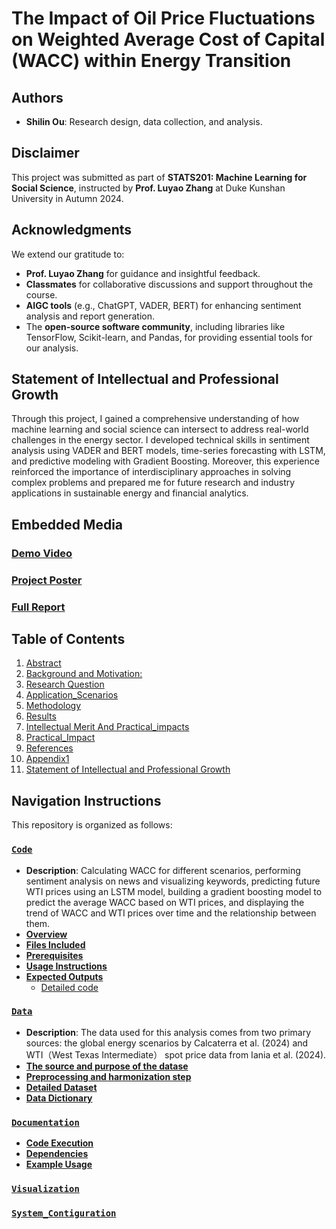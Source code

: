 
# The Impact of Oil Price Fluctuations on Weighted Average Cost of Capital (WACC) within Energy Transition

## Authors
- **Shilin Ou**: Research design, data collection, and analysis.


## Disclaimer
This project was submitted as part of **STATS201: Machine Learning for Social Science**, instructed by **Prof. Luyao Zhang** at Duke Kunshan University in Autumn 2024.

## Acknowledgments
We extend our gratitude to:
- **Prof. Luyao Zhang** for guidance and insightful feedback.
- **Classmates** for collaborative discussions and support throughout the course.
- **AIGC tools** (e.g., ChatGPT, VADER, BERT) for enhancing sentiment analysis and report generation.
- The **open-source software community**, including libraries like TensorFlow, Scikit-learn, and Pandas, for providing essential tools for our analysis.

## Statement of Intellectual and Professional Growth
Through this project, I gained a comprehensive understanding of how machine learning and social science can intersect to address real-world challenges in the energy sector. I developed technical skills in sentiment analysis using VADER and BERT models, time-series forecasting with LSTM, and predictive modeling with Gradient Boosting. Moreover, this experience reinforced the importance of interdisciplinary approaches in solving complex problems and prepared me for future research and industry applications in sustainable energy and financial analytics.

## Embedded Media
### [Demo Video](https://github.com/STATS201-DKU-Autumn2024/Shilin_Ou_ProblemSet/blob/main/visualizations/demo_video_with_audio.mp4)

### [Project Poster](https://github.com/STATS201-DKU-Autumn2024/Shilin_Ou_ProblemSet/blob/main/visualizations/Poster.png)

### [Full Report](https://github.com/STATS201-DKU-Autumn2024/Shilin_Ou_Final_Project/blob/main/docs/Full_Report.md#title-the-impact-of-oil-price-fluctuations-on-weighted-average-cost-of-capital-wacc-within-energy-transition)

## Table of Contents
1. [Abstract](https://github.com/STATS201-DKU-Autumn2024/Shilin_Ou_ProblemSet/blob/main/docs/Full_Report.md#abstract)
2. [ Background and Motivation:](https://github.com/STATS201-DKU-Autumn2024/Shilin_Ou_ProblemSet/blob/main/docs/Full_Report.md#background_and_motivation)
3. [Research Question](https://github.com/STATS201-DKU-Autumn2024/Shilin_Ou_ProblemSet/blob/main/docs/Full_Report.md#research_question)
4. [Application_Scenarios](https://github.com/STATS201-DKU-Autumn2024/Shilin_Ou_ProblemSet/blob/main/docs/Full_Report.md#application_scenarios)
5. [Methodology](https://github.com/STATS201-DKU-Autumn2024/Shilin_Ou_ProblemSet/blob/main/docs/Full_Report.md#methodology)
6. [Results](https://github.com/STATS201-DKU-Autumn2024/Shilin_Ou_ProblemSet/blob/main/docs/Full_Report.md#results)
7. [Intellectual Merit And Practical_impacts](https://github.com/STATS201-DKU-Autumn2024/Shilin_Ou_ProblemSet/blob/main/docs/Full_Report.md#intellectual_merit_and_practical_impacts)
8. [Practical_Impact](https://github.com/STATS201-DKU-Autumn2024/Shilin_Ou_ProblemSet/blob/main/docs/Full_Report.md#practical_impact)
9. [References](https://github.com/STATS201-DKU-Autumn2024/Shilin_Ou_ProblemSet/blob/main/docs/Full_Report.md#references)
10. [Appendix1](https://github.com/STATS201-DKU-Autumn2024/Shilin_Ou_ProblemSet/blob/main/docs/Full_Report.md#appendix1)
11. [Statement of Intellectual and Professional Growth](#statement-of-intellectual-and-professional-growth)

## Navigation Instructions
This repository is organized as follows:

### [`Code`](https://github.com/STATS201-DKU-Autumn2024/Shilin_Ou_ProblemSet/tree/main/code)

- **Description**: Calculating WACC for different scenarios, performing sentiment analysis on news and visualizing keywords, predicting future WTI prices using an LSTM model, building a gradient boosting model to predict the average WACC based on WTI prices, and displaying the trend of WACC and WTI prices over time and the relationship between them.
- **[Overview](https://github.com/STATS201-DKU-Autumn2024/Shilin_Ou_ProblemSet/blob/main/code/README.md#overview)**
- **[Files Included](https://github.com/STATS201-DKU-Autumn2024/Shilin_Ou_ProblemSet/blob/main/code/README.md#files-included)**
- **[Prerequisites](https://github.com/STATS201-DKU-Autumn2024/Shilin_Ou_ProblemSet/blob/main/code/README.md#prerequisites)**
- **[Usage Instructions](https://github.com/STATS201-DKU-Autumn2024/Shilin_Ou_ProblemSet/blob/main/code/README.md#usage-instructions)**
- **[Expected Outputs](https://github.com/STATS201-DKU-Autumn2024/Shilin_Ou_ProblemSet/blob/main/code/README.md#expected-outputs)**
  - [Detailed code](https://raw.githubusercontent.com/STATS201-DKU-Autumn2024/Shilin_Ou_ProblemSet/refs/heads/main/code/code_p1.ipynb)


### [`Data`](https://github.com/STATS201-DKU-Autumn2024/Shilin_Ou_ProblemSet/tree/main/data)
 - **Description**: The data used for this analysis comes from two primary sources: the global energy scenarios by Calcaterra et al. (2024) and WTI（West Texas Intermediate） spot price data from Iania et al. (2024).  
 - **[The source and purpose of the datase](https://github.com/STATS201-DKU-Autumn2024/Shilin_Ou_ProblemSet/blob/main/data/README.md#the-source-and-purpose-of-the-datase)**
 - **[Preprocessing and harmonization step](https://github.com/STATS201-DKU-Autumn2024/Shilin_Ou_ProblemSet/blob/main/data/README.md#preprocessing-and-harmonization-step)**
- **[Detailed Dataset](https://github.com/STATS201-DKU-Autumn2024/Shilin_Ou_ProblemSet/blob/main/data/README.md#detailed-data)**
- **[Data Dictionary](https://github.com/STATS201-DKU-Autumn2024/Shilin_Ou_ProblemSet/blob/main/data/README.md#data-dictionary)**

### [`Documentation`](https://github.com/STATS201-DKU-Autumn2024/Shilin_Ou_ProblemSet/tree/main/docs)
- **[Code Execution](https://github.com/STATS201-DKU-Autumn2024/Shilin_Ou_ProblemSet/blob/main/docs/README.md#code-execution)**
- **[Dependencies](https://github.com/STATS201-DKU-Autumn2024/Shilin_Ou_ProblemSet/blob/main/docs/README.md#dependencies)**
- **[Example Usage](https://github.com/STATS201-DKU-Autumn2024/Shilin_Ou_ProblemSet/blob/main/docs/README.md#example-usage)**

### [`Visualization`](https://github.com/STATS201-DKU-Autumn2024/Shilin_Ou_ProblemSet/tree/main/visualizations)

### [`System_Contiguration`](https://github.com/STATS201-DKU-Autumn2024/Shilin_Ou_ProblemSet/blob/main/System_Configuration.md)


